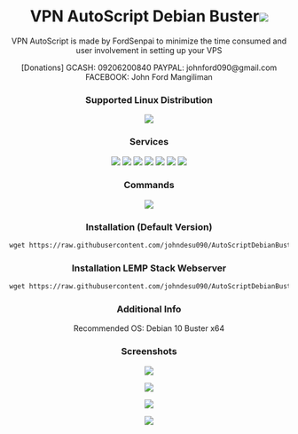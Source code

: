 <h1 align="center"> VPN AutoScript Debian Buster<img src="https://img.shields.io/badge/Version-1.0.0-blue.svg"></h1>

<p align="center">VPN AutoScript is made by FordSenpai to minimize the time consumed and user involvement in setting up your VPS</p>
<p align="center">[Donations] GCASH: 09206200840 PAYPAL: johnford090@gmail.com FACEBOOK: John Ford Mangiliman</p>

<h3 align="center">Supported Linux Distribution</h3>
<p align="center">
  <a><img src="https://img.shields.io/badge/Support-Debian%2010-red.svg"></a>
  
</p>
<h3 align="center">Services</h3>
<p align="center">
  <a><img src="https://img.shields.io/badge/Service-OpenSSH-green.svg"></a>
  <a><img src="https://img.shields.io/badge/Service-Webmin-green.svg"></a>
  <a><img src="https://img.shields.io/badge/Service-Dropbear-green.svg"></a>
  <a><img src="https://img.shields.io/badge/Service-Stunnel-green.svg"></a>
  <a><img src="https://img.shields.io/badge/Service-OpenVPN-green.svg"></a>
  <a><img src="https://img.shields.io/badge/Service-Squid3-green.svg"></a>
  <a><img src="https://img.shields.io/badge/Service-Privoxy-green.svg"></a>
 </p>
<h3 align="center">Commands</h3>
<p align="center">
  <a><img src="https://img.shields.io/badge/Commands-menu-yellow.svg"></a>
 </p>

<h3 align="center">Installation (Default Version)</h3>

  ```html
wget https://raw.githubusercontent.com/johndesu090/AutoScriptDebianBuster/master/DebianBuster && chmod +x DebianBuster && ./DebianBuster
  ```

<h3 align="center">Installation LEMP Stack Webserver</h3>

  ```html
wget https://raw.githubusercontent.com/johndesu090/AutoScriptDebianBuster/master/LEMP7 && chmod +x LEMP7 && ./LEMP7
  ```


<h3 align="center">Additional Info</h3>
<p align="center">
Recommended OS: Debian 10 Buster x64

<h3 align="center">Screenshots</h3>
<p align="center">
<img src="https://github.com/johndesu090/AutoScriptDebianBuster/raw/master/Snapshots/1.png">
   </p>
  <p align="center">
  <img src="https://github.com/johndesu090/AutoScriptDebianBuster/raw/master/Snapshots/2.png">
   </p>
  <p align="center">
  <img src="https://github.com/johndesu090/AutoScriptDebianBuster/raw/master/Snapshots/3.png">
  </p>
  <p align="center">
  <img src="https://github.com/johndesu090/AutoScriptDebianBuster/raw/master/Snapshots/4.png">
   </p>
   
